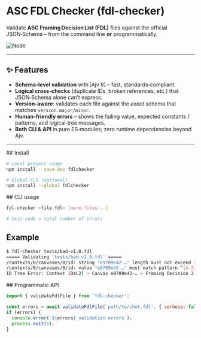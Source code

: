 # ASC FDL Checker (fdl-checker)

Validate **ASC Framing Decision List (FDL)** files against the official JSON‑Schema – from the command line **or** programmatically.

![Node](https://badgen.net/badge/node/%3E=14/green)

---

## ✨ Features

* **Schema‑level validation** with [Ajv 8] – fast, standards‑compliant.
* **Logical cross‑checks** (duplicate IDs, broken references, etc.) that JSON‑Schema alone can’t express.
* **Version‑aware**: validates each file against the *exact* schema that matches `version.major/minor`.
* **Human‑friendly errors** – shows the failing value, expected constants / patterns, and logical‑tree messages.
* **Both CLI & API** in pure ES‑modules; zero runtime dependencies beyond Ajv.

---

## Install

```bash
# Local project usage
npm install --save-dev fdlchecker

# Global CLI (optional)
npm install --global fdlchecker
```

## CLI usage
```bash
fdl-checker <file.fdl> [more‑files...]

# exit‑code = total number of errors
```

## Example
```bash
$ fdl-checker tests/bad-v1.0.fdl
===== Validating 'tests/bad-v1.0.fdl' =====
/contexts/0/canvases/0/id: string "e9709e42‑…" length must not exceed 32 characters
/contexts/0/canvases/0/id: value "e9709e42‑…" must match pattern ^[A-Za-z0-9_]+$
ID Tree Error: Context (DXL2) > Canvas e9709e42‑… > Framing Decision 2‑1Framing: Framing Intent ID 2‑1Framing not in framing_intents
```

## Programmatic API
```javascript
import { validateFdlFile } from 'fdl-checker';

const errors = await validateFdlFile('path/to/shot.fdl', { verbose: false });
if (errors) {
  console.error(`${errors} validation errors`);
  process.exit(1);
}
```
